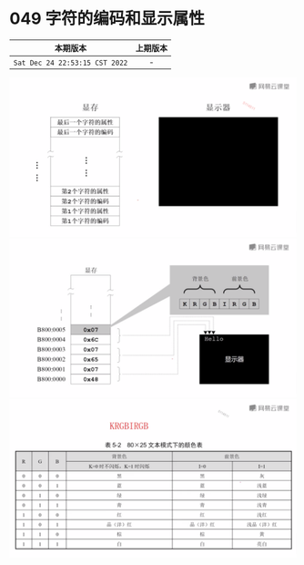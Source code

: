 # 049 字符的编码和显示属性

|本期版本| 上期版本
|:---:|:---:
`Sat Dec 24 22:53:15 CST 2022` | -

<img src="./01.png" />
<img src="./02.png" />
<img src="./03.png" />